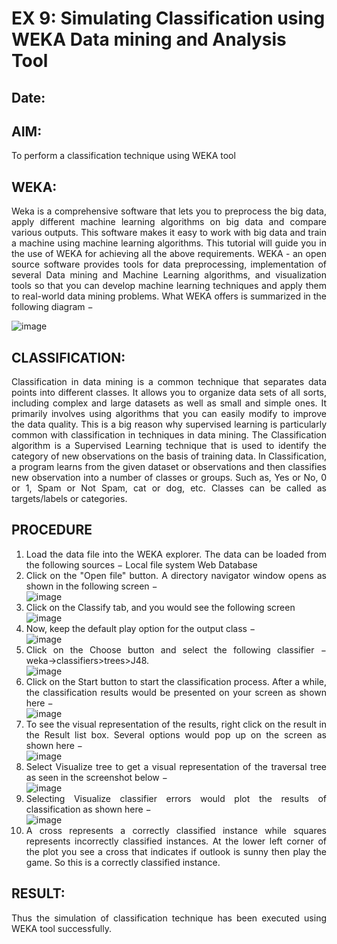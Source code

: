 # EX 9: Simulating Classification using WEKA Data mining and Analysis Tool
## Date: 
## AIM:
To perform a classification technique using WEKA tool
## WEKA:
<div align="justify">
Weka is a comprehensive software that lets you to preprocess the big data, apply different machine learning algorithms on big data and compare various outputs. This software makes it easy to work with big data and train a machine using machine learning algorithms. This tutorial will guide you in the use of WEKA for achieving all the above requirements.
WEKA - an open source software provides tools for data preprocessing, implementation of several Data mining and Machine Learning algorithms, and visualization tools so that you can develop machine learning techniques and apply them to real-world data mining problems. What WEKA offers is summarized in the following diagram −

   ![image](/exp9_DBMS-1.jpg)
   
## CLASSIFICATION:
<div align="justify">
Classification in data mining is a common technique that separates data points into different classes. It allows you to organize data sets of all sorts, including complex and large datasets as well as small and simple ones. It primarily involves using algorithms that you can easily modify to improve the data quality. This is a big reason why supervised learning is particularly common with classification in techniques in data mining. The Classification algorithm is a Supervised Learning technique that is used to identify the category of new observations on the basis of training data. In Classification, a program learns from the given dataset or observations and then classifies new observation into a number of classes or groups. Such as, Yes or No, 0 or 1, Spam or Not Spam, cat or dog, etc. Classes can be called as targets/labels or categories.<br>
  
## PROCEDURE
1. Load the data file into the WEKA explorer. The data can be loaded from the following sources −
   Local file system
   Web
   Database
2. Click on the "Open file" button. A directory navigator window opens as shown in the following screen − <br>
   ![image](/exp9_DBMS-2.png)
3. Click on the Classify tab, and you would see the following screen <br>
   ![image](/exp9_DBMS-3.png)
4. Now, keep the default play option for the output class −<br>
   ![image](/exp9_DBMS-4.png)
5. Click on the Choose button and select the following classifier − weka→classifiers>trees>J48. <br>
   ![image](/exp9_DBMS-5.png)
6. Click on the Start button to start the classification process. After a while, the classification results would be presented on your screen as shown here −<br>
   ![image](/exp9_DBMS-6.png)
7. To see the visual representation of the results, right click on the result in the Result list box. Several options would pop up on the screen as shown here −<br>
   ![image](/exp9_DBMS-7.png)
8. Select Visualize tree to get a visual representation of the traversal tree as seen in the screenshot below −<br>
   ![image](/exp9_DBMS-8.png)
9. Selecting Visualize classifier errors would plot the results of classification as shown here −<br>
   ![image](/exp9_DBMS-9.png)
10. A cross represents a correctly classified instance while squares represents incorrectly classified instances. At the lower left corner of the plot you see a cross that indicates if outlook is sunny then play the game. So this is a correctly classified instance.<br>

## RESULT:
Thus the simulation of classification technique has been executed using WEKA tool successfully.








